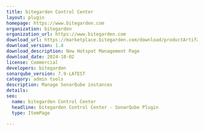 ```yaml
---
title: bitegarden Control Center
layout: plugin
homepage: https://www.bitegarden.com
organization: bitegarden
organization_url: https://www.bitegarden.com
download_url: https://marketplace.bitegarden.com/download/productArtifact?productName=bitegarden-sonarqube-control-center&productVersion=1.4&productFileExt=jar&customerEmail=sonarplugins@gmail.com&customerName=sonarqube&customerSurnames=marketplace&customerCompany=bitegarden
download_version: 1.4
download_description: New Hotspot Management Page
download_date: 2024-10-02
license: Commercial
developers: bitegarden
sonarqube_version: 7.9-LATEST
category: admin tools
description: Manage SonarQube instances
details: 
seo:
  name: bitegarden Control Center
  headline: bitegarden Control Center - SonarQube Plugin
  type: ItemPage

---
```

